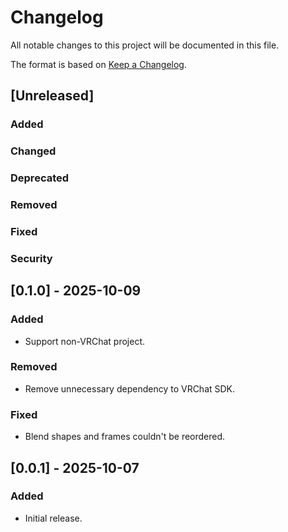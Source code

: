 # Changelog

All notable changes to this project will be documented in this file.

The format is based on [Keep a Changelog](https://keepachangelog.com/en/1.1.0/).

## [Unreleased]
### Added

### Changed

### Deprecated

### Removed

### Fixed

### Security

## [0.1.0] - 2025-10-09
### Added
- Support non-VRChat project.

### Removed
- Remove unnecessary dependency to VRChat SDK.

### Fixed
- Blend shapes and frames couldn't be reordered.

## [0.0.1] - 2025-10-07
### Added
- Initial release.

